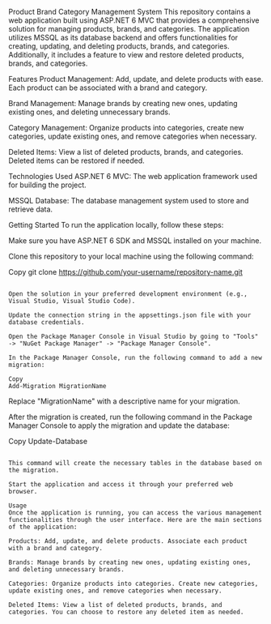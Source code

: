 Product Brand Category Management System
This repository contains a web application built using ASP.NET 6 MVC that provides a comprehensive solution for managing products, brands, and categories. The application utilizes MSSQL as its database backend and offers functionalities for creating, updating, and deleting products, brands, and categories. Additionally, it includes a feature to view and restore deleted products, brands, and categories.

Features
Product Management: Add, update, and delete products with ease. Each product can be associated with a brand and category.

Brand Management: Manage brands by creating new ones, updating existing ones, and deleting unnecessary brands.

Category Management: Organize products into categories, create new categories, update existing ones, and remove categories when necessary.

Deleted Items: View a list of deleted products, brands, and categories. Deleted items can be restored if needed.

Technologies Used
ASP.NET 6 MVC: The web application framework used for building the project.

MSSQL Database: The database management system used to store and retrieve data.

Getting Started
To run the application locally, follow these steps:

Make sure you have ASP.NET 6 SDK and MSSQL installed on your machine.

Clone this repository to your local machine using the following command:

Copy
git clone https://github.com/your-username/repository-name.git
```

Open the solution in your preferred development environment (e.g., Visual Studio, Visual Studio Code).

Update the connection string in the appsettings.json file with your database credentials.

Open the Package Manager Console in Visual Studio by going to "Tools" -> "NuGet Package Manager" -> "Package Manager Console".

In the Package Manager Console, run the following command to add a new migration:

Copy
Add-Migration MigrationName
```

Replace "MigrationName" with a descriptive name for your migration.

After the migration is created, run the following command in the Package Manager Console to apply the migration and update the database:

Copy
Update-Database
```

This command will create the necessary tables in the database based on the migration.

Start the application and access it through your preferred web browser.

Usage
Once the application is running, you can access the various management functionalities through the user interface. Here are the main sections of the application:

Products: Add, update, and delete products. Associate each product with a brand and category.

Brands: Manage brands by creating new ones, updating existing ones, and deleting unnecessary brands.

Categories: Organize products into categories. Create new categories, update existing ones, and remove categories when necessary.

Deleted Items: View a list of deleted products, brands, and categories. You can choose to restore any deleted item as needed.
